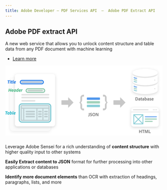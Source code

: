 ```yaml
---
title: Adobe Developer — PDF Services API  —  Adobe PDF Extract API
---
```


<TextBlock slots="heading, text, buttons" theme="lightest" className="padding-bottom-zero-child" />

## Adobe PDF extract API

A new web service that allows you to unlock content structure and table data from any PDF document with machine learning

* [Learn more](https://www.adobe.io/apis/documentcloud/dcsdk/pdf-extract.html)


<TextBlock slots="image, heading" theme="lightest" className="padding_top_align padding-zero imageHightAuto"/>

![Adobe PDF Extract API](../images/extract-lrg.svg)

###


<TextBlock slots="text" width="33%" theme="lightest" className="align-left padding-top-zero" />

Leverage Adobe Sensei for a rich understanding of **content structure** with higher quality input to other systems


<TextBlock slots="text" width="33%" theme="lightest" className="align-left padding-top-zero" />

**Easily Extract content to JSON** format for further processing into other applications or databases


<TextBlock slots="text" width="33%" theme="lightest" className="align-left padding-top-zero" />

**Identify more document elements** than OCR with extraction of headings, paragraphs, lists, and more

